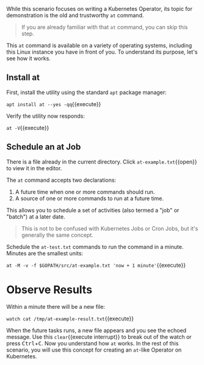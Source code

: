 While this scenario focuses on writing a Kubernetes Operator, its topic for demonstration is the old and trustworthy `at` command.

> If you are already familiar with that `at` command, you can skip this step.

This `at` command is available on a variety of operating systems, including this Linux instance you have in front of you. To understand its purpose, let's see how it works.

## Install at

First, install the utility using the standard `apt` package manager:

`apt install at --yes -qq`{{execute}}

Verify the utility now responds:

`at -V`{{execute}}

## Schedule an at Job

There is a file already in the current directory. Click `at-example.txt`{{open}} to view it in the editor.

The `at` command accepts two declarations:

1. A future time when one or more commands should run.
2. A source of one or more commands to run at a future time.

This allows you to schedule a set of activities (also termed a "job" or "batch") at a later date.

> This is not to be confused with Kubernetes Jobs or Cron Jobs, but it's generally the same concept.

Schedule the `at-test.txt` commands to run the command in a minute. Minutes are the smallest units:

`at -M -v -f $GOPATH/src/at-example.txt 'now + 1 minute'`{{execute}}

# Observe Results

Within a minute there will be a new file:

`watch cat /tmp/at-example-result.txt`{{execute}}

When the future tasks runs, a new file appears and you see the echoed message. Use this `clear`{{execute interrupt}} to break out of the watch or press <kbd>Ctrl</kbd>+<kbd>C</kbd>. Now you understand how `at` works. In the rest of this scenario, you will use this concept for creating an `at`-like Operator on Kubernetes.
